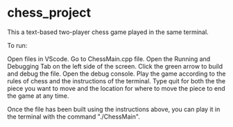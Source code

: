 # chess_project
This a text-based two-player chess game played in the same terminal.

To run:

Open files in VScode.
Go to ChessMain.cpp file.
Open the Running and Debugging Tab on the left side of the screen.
Click the green arrow to build and debug the file. 
Open the debug console.
Play the game according to the rules of chess and the instructions of the terminal.
Type quit for both the the piece you want to move and the location for where to move the piece to end the game at any time.

Once the file has been built using the instructions above, you can play it in the terminal with the command "./ChessMain".

